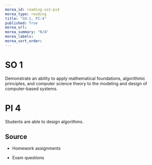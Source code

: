 ```yaml
---
morea_id: reading-so1-pi4
morea_type: reading
title: "SO:1, PI:4"
published: True
morea_url:
morea_summary: "N/A"
morea_labels:
morea_sort_order:
---
```


# SO 1 

Demonstrate an ability to apply mathematical foundations, algorithmic principles, and computer science theory to the modeling and design of computer-based systems.

# PI 4

Students are able to design algorithms.

## Source

* Homework assignments

* Exam questions